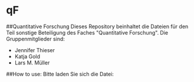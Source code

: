 # qF
##Quantitative Forschung
Dieses Repository beinhaltet die Dateien für den Teil sonstige Beteiligung des Faches "Quantitative Forschung".
Die Gruppenmitglieder sind: 
- Jennifer Thieser
- Katja Gold
- Lars M. Müller


##How to use:
Bitte laden Sie sich die Datei: 
